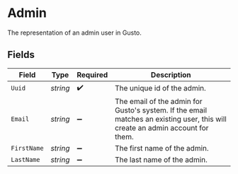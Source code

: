 # Admin

The representation of an admin user in Gusto.


## Fields

| Field                                                                                                                         | Type                                                                                                                          | Required                                                                                                                      | Description                                                                                                                   |
| ----------------------------------------------------------------------------------------------------------------------------- | ----------------------------------------------------------------------------------------------------------------------------- | ----------------------------------------------------------------------------------------------------------------------------- | ----------------------------------------------------------------------------------------------------------------------------- |
| `Uuid`                                                                                                                        | *string*                                                                                                                      | :heavy_check_mark:                                                                                                            | The unique id of the admin.                                                                                                   |
| `Email`                                                                                                                       | *string*                                                                                                                      | :heavy_minus_sign:                                                                                                            | The email of the admin for Gusto's system. If the email matches an existing user, this will create an admin account for them. |
| `FirstName`                                                                                                                   | *string*                                                                                                                      | :heavy_minus_sign:                                                                                                            | The first name of the admin.                                                                                                  |
| `LastName`                                                                                                                    | *string*                                                                                                                      | :heavy_minus_sign:                                                                                                            | The last name of the admin.                                                                                                   |
